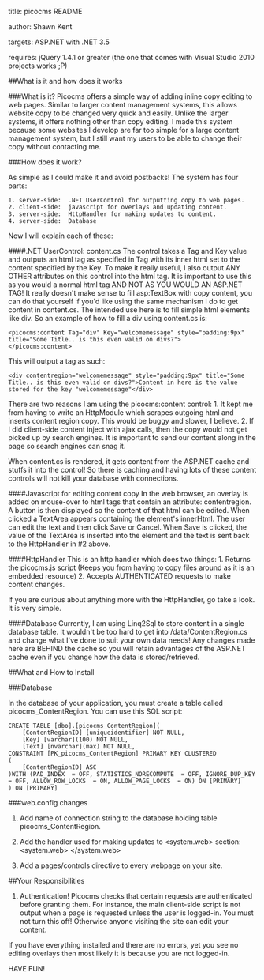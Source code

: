 ﻿title:  picocms README

author:  Shawn Kent

targets:  ASP.NET with .NET 3.5

requires:  jQuery 1.4.1 or greater (the one that comes with Visual Studio 2010 projects works ;P)


##What is it and how does it works

###What is it?
Picocms offers a simple way of adding inline copy editing to web pages.  Similar to larger content management systems, this allows website copy to be changed very quick and easily.  Unlike the
larger systems, it offers nothing other than copy editing.  I made this system because some websites I develop are far too simple for a large content management system, but I still want my users to
be able to change their copy without contacting me.


###How does it work?

As simple as I could make it and avoid postbacks!  The system has four parts:

	1. server-side:  .NET UserControl for outputting copy to web pages.
	2. client-side:  javascript for overlays and updating content.
	3. server-side:  HttpHandler for making updates to content.
	4. server-side:  Database

Now I will explain each of these:

####.NET UserControl: content.cs
The control takes a Tag and Key value and outputs an html tag as specified in Tag with its inner html set to the content specified by the Key.  To make it really useful,
I also output ANY OTHER attributes on this control into the html tag.  It is important to use this as you would a normal html tag AND NOT AS YOU WOULD AN ASP.NET TAG!
It really doesn't make sense to fill asp:TextBox with copy content, you can do that yourself if you'd like using the same mechanism I do to get content in content.cs.
The intended use here is to fill simple html elements like div.  So an example of how to fill a div using content.cs is:

	<picocms:content Tag="div" Key="welcomemessage" style="padding:9px" title="Some Title.. is this even valid on divs?">
	</picocms:content>

This will output a tag as such:

	<div contentregion="welcomemessage" style="padding:9px" title="Some Title.. is this even valid on divs?">Content in here is the value stored for the key "welcomemessage"</div>

There are two reasons I am using the picocms:content control:
	1.  It kept me from having to write an HttpModule which scrapes outgoing html and inserts content region copy.  This would be buggy and slower, I believe.
	2.  If I did client-side content inject with ajax calls, then the copy would not get picked up by search engines.  It is important to send our content along in the page so search engines can snag it.

When content.cs is rendered, it gets content from the ASP.NET cache and stuffs it into the control!  So there is caching and having lots of these content controls will not kill your database with connections.


####Javascript for editing content copy
In the web browser, an overlay is added on mouse-over to html tags that contain an attribute: contentregion.  A button is then displayed
so the content of that html can be edited.  When clicked a TextArea appears containing the element's innerHtml.  The user can edit the text
and then click Save or Cancel.  When Save is clicked, the value of the TextArea is inserted into the element and the text is sent back
to the HttpHandler in #2 above.


####HttpHandler
This is an http handler which does two things:
	1.  Returns the picocms.js script (Keeps you from having to copy files around as it is an embedded resource)
	2.  Accepts AUTHENTICATED requests to make content changes.

If you are curious about anything more with the HttpHandler, go take a look.  It is very simple.


####Database
Currently, I am using Linq2Sql to store content in a single database table.  It wouldn't be too hard to get into /data/ContentRegion.cs and change what I've done to suit your own data needs!  Any changes made here are BEHIND the cache so you will retain advantages of the ASP.NET cache even if you change how the data is stored/retrieved.



##What and How to Install

###Database

In the database of your application, you must create a table called picocms_ContentRegion.  You can use this SQL script:

	CREATE TABLE [dbo].[picocms_ContentRegion](
		[ContentRegionID] [uniqueidentifier] NOT NULL,
		[Key] [varchar](100) NOT NULL,
		[Text] [nvarchar](max) NOT NULL,
	CONSTRAINT [PK_picocms_ContentRegion] PRIMARY KEY CLUSTERED 
	(
		[ContentRegionID] ASC
	)WITH (PAD_INDEX  = OFF, STATISTICS_NORECOMPUTE  = OFF, IGNORE_DUP_KEY = OFF, ALLOW_ROW_LOCKS  = ON, ALLOW_PAGE_LOCKS  = ON) ON [PRIMARY]
	) ON [PRIMARY]

###web.config changes

1.  Add name of connection string to the database holding table picocms_ContentRegion.
  <appSettings>
    <add key="picocms.ConnectionString" value="The name of your connection string or a connection string itself"/>
  </appSettings>

2.  Add the handler used for making updates to <system.web><httpHandlers> section:
	<system.web>
		<httpHandlers>
			<add verb="POST" path="picocms.ashx" type="picocms.web.ContentHandler, picocms" />
		</httpHandlers>
	</system.web>

3.  Add a pages/controls directive to every webpage on your site.
	<pages>
		<controls>
			<add tagPrefix="pico" namespace="picocms.web" assembly="picocms" />
		</controls>
	</pages>

##Your Responsibilities


1.  Authentication!  Picocms checks that certain requests are authenticated before granting them.  For instance, the 
main client-side script is not output when a page is requested unless the user is logged-in.  You must not turn this off!  Otherwise
anyone visiting the site can edit your content.

If you have everything installed and there are no errors, yet you see no editing overlays then most likely it is because you
are not logged-in.




HAVE FUN!